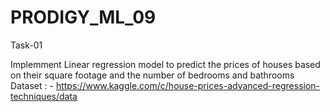 # PRODIGY_ML_09
Task-01

Implemment Linear regression model to predict the prices of houses based on their square footage and the number of bedrooms and bathrooms
Dataset : - https://www.kaggle.com/c/house-prices-advanced-regression-techniques/data
